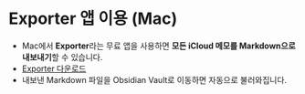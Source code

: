 # Exporter 앱 이용 (Mac)

- Mac에서 **Exporter**라는 무료 앱을 사용하면 **모든 iCloud 메모를 Markdown으로 내보내기**할 수 있습니다.
- [Exporter 다운로드](https://apps.apple.com/us/app/exporter/id1099120373?mt=12)
- 내보낸 Markdown 파일을 Obsidian Vault로 이동하면 자동으로 불러와집니다.